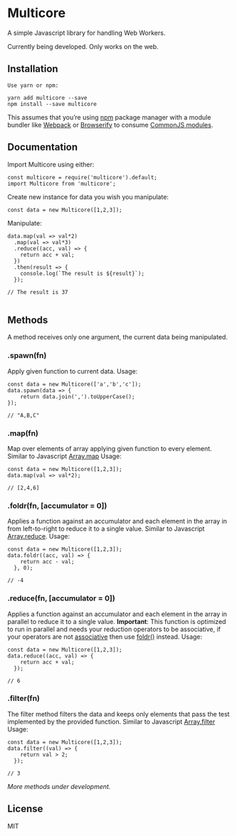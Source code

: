 Multicore
=========================

A simple Javascript library for handling Web Workers.

Currently being developed. Only works on the web.

## Installation

```
Use yarn or npm:

yarn add multicore --save
npm install --save multicore
```

This assumes that you’re using [npm](http://npmjs.com/) package manager with a module bundler like [Webpack](https://webpack.js.org/) or [Browserify](http://browserify.org/) to consume [CommonJS modules](http://webpack.github.io/docs/commonjs.html).

## Documentation

Import Multicore using either:

```
const multicore = require('multicore').default;
import Multicore from 'multicore';
```

Create new instance for data you wish you manipulate:

```
const data = new Multicore([1,2,3]);
```

Manipulate:

```
data.map(val => val*2)
  .map(val => val*3)
  .reduce((acc, val) => {
    return acc + val;
  })
  .then(result => {
    console.log(`The result is ${result}`);
  });

// The result is 37
  
```

## Methods
A method receives only one argument, the current data being manipulated.

### .spawn(fn)
Apply given function to current data. Usage:

```
const data = new Multicore(['a','b','c']);
data.spawn(data => {
    return data.join(',').toUpperCase();
});

// "A,B,C"
```

### .map(fn)
Map over elements of array applying given function to every element. Similar to Javascript [Array.map](https://developer.mozilla.org/en-US/docs/Web/JavaScript/Reference/Global_Objects/Array/map) Usage:

```
const data = new Multicore([1,2,3]);
data.map(val => val*2);

// [2,4,6]
```

### .foldr(fn, [accumulator = 0])
Applies a function against an accumulator and each element in the array in from left-to-right to reduce it to a single value. Similar to Javascript [Array.reduce](https://developer.mozilla.org/en-US/docs/Web/JavaScript/Reference/Global_Objects/Array/Reduce). Usage: 

```
const data = new Multicore([1,2,3]);
data.foldr((acc, val) => {
    return acc - val;
  }, 0);

// -4
```

### .reduce(fn, [accumulator = 0])
Applies a function against an accumulator and each element in the array in parallel to reduce it to a single value. **Important**: This function is optimized to run in parallel and needs your reduction operators to be associative, if your operators are not [associative](http://www.computerhope.com/jargon/a/assooper.htm) then use [foldr()](#foldrfn-accumulator) instead. Usage: 

```
const data = new Multicore([1,2,3]);
data.reduce((acc, val) => {
    return acc + val;
  });

// 6
```

### .filter(fn)
The filter method filters the data and keeps only elements that pass the test implemented by the provided function. Similar to Javascript [Array.filter](https://developer.mozilla.org/en-US/docs/Web/JavaScript/Reference/Global_Objects/Array/filter) Usage: 

```
const data = new Multicore([1,2,3]);
data.filter((val) => {
    return val > 2;
  });

// 3
```

*More methods under development.*

## License

MIT
